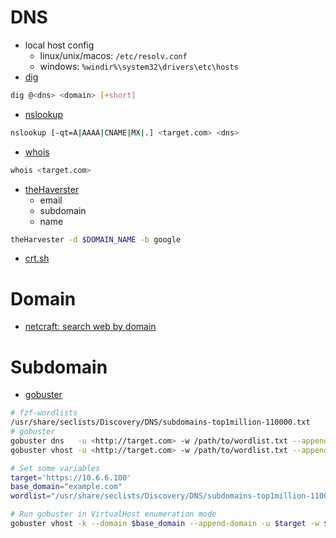# DNS

- local host config
	- linux/unix/macos: `/etc/resolv.conf`
	- windows: `%windir%\system32\drivers\etc\hosts`
- [dig](https://www.kali.org/tools/bind9/#dig)
```bash
dig @<dns> <domain> [+short]
```
- [nslookup](https://www.kali.org/tools/bind9/#nslookup)
```bash
nslookup [-qt=A|AAAA|CNAME|MX|.] <target.com> <dns>
```
- [whois](https://www.kali.org/tools/whois/#whois)
```bash
whois <target.com>
```
- [theHaverster](https://github.com/laramies/theHarvester)
	- email
	- subdomain
	- name
```bash
theHarvester -d $DOMAIN_NAME -b google
```
- [crt.sh](https://crt.sh)

# Domain

- [netcraft: search web by domain](https://searchdns.netcraft.com)

# Subdomain

- [gobuster](https://github.com/OJ/gobuster)
```bash
# fzf-wordlists
/usr/share/seclists/Discovery/DNS/subdomains-top1million-110000.txt
# gobuster
gobuster dns   -u <http://target.com> -w /path/to/wordlist.txt --append-domain -t $THREAD_NUM
gobuster vhost -u <http://target.com> -w /path/to/wordlist.txt --append-domain -t $THREAD_NUM
```

```bash
# Set some variables
target='https://10.6.6.100'
base_domain="example.com"
wordlist="/usr/share/seclists/Discovery/DNS/subdomains-top1million-110000.txt"

# Run gobuster in VirtualHost enumeration mode
gobuster vhost -k --domain $base_domain --append-domain -u $target -w $wordlist
```